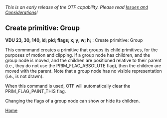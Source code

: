 <i>This is an early release of the OTF capability. Please read [Issues and Considerations](otf_issues.md)!</i>

## Create primitive: Group
<b>VDU 23, 30, 140, id; pid; flags; x; y; w; h;</b> : Create primitive: Group

This commmand creates a primitive that groups its child primitives,
for the purposes of motion and clipping. If a group node has
children, and the group node is moved, and the children are positioned
relative to their parent (i.e., they do not use the PRIM_FLAG_ABSOLUTE flag),
then the children are moved with the parent. Note that a group node
has no visible representation (i.e., is not drawn).

When this command is used, OTF will automatically clear the PRIM_FLAG_PAINT_THIS flag.

Changing the flags of a group node can show or hide its children.

[Home](otf_mode.md)
